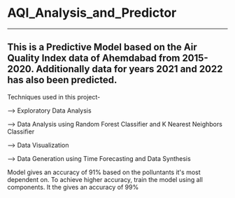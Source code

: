 # AQI_Analysis_and_Predictor
-----------------------------------------------------------------------------------------------

This is a Predictive Model based on the Air Quality Index data of Ahemdabad from 2015-2020. Additionally data for years 2021 and 2022 has also been predicted.
-------------------------------------------------------------------------------
Techniques used in this project-

  --> Exploratory Data Analysis
  
  --> Data Analysis using Random Forest Classifier and K Nearest Neighbors Classifier
  
  --> Data Visualization
  
  --> Data Generation using Time Forecasting and Data Synthesis
  
  Model gives an accuracy of 91% based on the polluntants it's most dependent on. To achieve higher accuracy, train the model using all components. It the gives an accuracy of 99%
